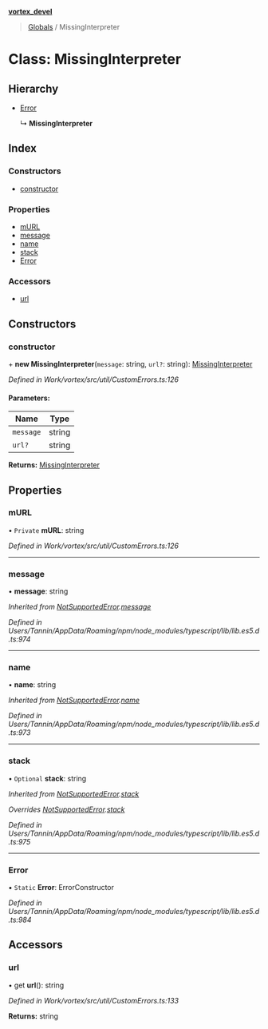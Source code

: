 **[vortex_devel](../README.md)**

> [Globals](../globals.md) / MissingInterpreter

# Class: MissingInterpreter

## Hierarchy

* [Error](notsupportederror.md#error)

  ↳ **MissingInterpreter**

## Index

### Constructors

* [constructor](missinginterpreter.md#constructor)

### Properties

* [mURL](missinginterpreter.md#murl)
* [message](missinginterpreter.md#message)
* [name](missinginterpreter.md#name)
* [stack](missinginterpreter.md#stack)
* [Error](missinginterpreter.md#error)

### Accessors

* [url](missinginterpreter.md#url)

## Constructors

### constructor

\+ **new MissingInterpreter**(`message`: string, `url?`: string): [MissingInterpreter](missinginterpreter.md)

*Defined in Work/vortex/src/util/CustomErrors.ts:126*

#### Parameters:

Name | Type |
------ | ------ |
`message` | string |
`url?` | string |

**Returns:** [MissingInterpreter](missinginterpreter.md)

## Properties

### mURL

• `Private` **mURL**: string

*Defined in Work/vortex/src/util/CustomErrors.ts:126*

___

### message

•  **message**: string

*Inherited from [NotSupportedError](notsupportederror.md).[message](notsupportederror.md#message)*

*Defined in Users/Tannin/AppData/Roaming/npm/node_modules/typescript/lib/lib.es5.d.ts:974*

___

### name

•  **name**: string

*Inherited from [NotSupportedError](notsupportederror.md).[name](notsupportederror.md#name)*

*Defined in Users/Tannin/AppData/Roaming/npm/node_modules/typescript/lib/lib.es5.d.ts:973*

___

### stack

• `Optional` **stack**: string

*Inherited from [NotSupportedError](notsupportederror.md).[stack](notsupportederror.md#stack)*

*Overrides [NotSupportedError](notsupportederror.md).[stack](notsupportederror.md#stack)*

*Defined in Users/Tannin/AppData/Roaming/npm/node_modules/typescript/lib/lib.es5.d.ts:975*

___

### Error

▪ `Static` **Error**: ErrorConstructor

*Defined in Users/Tannin/AppData/Roaming/npm/node_modules/typescript/lib/lib.es5.d.ts:984*

## Accessors

### url

• get **url**(): string

*Defined in Work/vortex/src/util/CustomErrors.ts:133*

**Returns:** string
